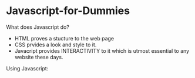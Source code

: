 # Javascript-for-Dummies

What does Javascript do? 

* HTML proves a stucture to the web page
* CSS prvides a look and style to it.
* Javacript provides INTERACTIVITY to it which is utmost essential to any website these days.

Using Javascript:

<style type="text/Javascript">

Any "event" triggers a piece of Javascript code. Example of event: OnClick, OnLoad, etc

<body onLoad=" alert("hello"); ">

"alert" is a Javascript function fired when even Onload occurs.

when user triggers an event browser packages and passes all information related to that event to a Javascript function that is designated to respond to the perticular event.

The user data that he inputs is stored within a script that performs on the data.

Javascript Facts:

1. web browsers have special piece of software inside them called " JavaScript Enterpreter" and its job is to sun Javascript code that appears within page

2.Javascript is aninterpreted language which doesn't need to be compiled as the code gets dirrectly interpreted by browser

More to post..
Happy Coding..
 :blush: :blush:
